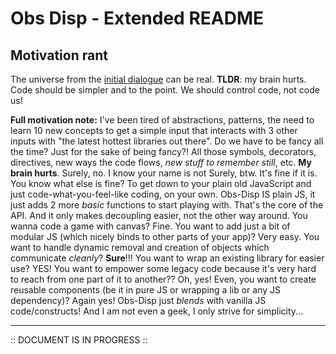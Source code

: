 # Obs Disp - Extended README

## Motivation rant

The universe from the [initial dialogue](#dialogue) can be real. **TLDR**: my brain hurts. Code should be simpler and to the point. We should control code, not code us!

**Full motivation note:** I've been tired of abstractions, patterns, the need to learn 10 new concepts to get a simple input that interacts with 3 other inputs with "the latest hottest libraries out there". Do we have to be fancy all the time? Just for the sake of being fancy?! All those symbols, decorators, directives, new ways the code flows, _new stuff to remember still_, etc. **My brain hurts**. Surely, no. I know your name is not Surely, btw. It's fine if it is. You know what else is fine? To get down to your plain old JavaScript and just code-what-you-feel-like coding, on your own. Obs-Disp IS plain JS, it just adds 2 more _basic_ functions to start playing with. That's the core of the API. And it only makes decoupling easier, not the other way around. You wanna code a game with canvas? Fine. You want to add just a bit of modular JS (which nicely binds to other parts of your app)? Very easy. You want to handle dynamic removal and creation of objects which communicate _cleanly_? **Sure**!!! You want to wrap an existing library for easier use? YES! You want to empower some legacy code because it's very hard to reach from one part of it to another?? Oh, yes! Even, you want to create reusable components (be it in pure JS or wrapping a lib or any JS dependency)? Again yes!
Obs-Disp just _blends_ with vanilla JS code/constructs! And I am not even a geek, I only strive for simplicity...

---

:: DOCUMENT IS IN PROGRESS ::